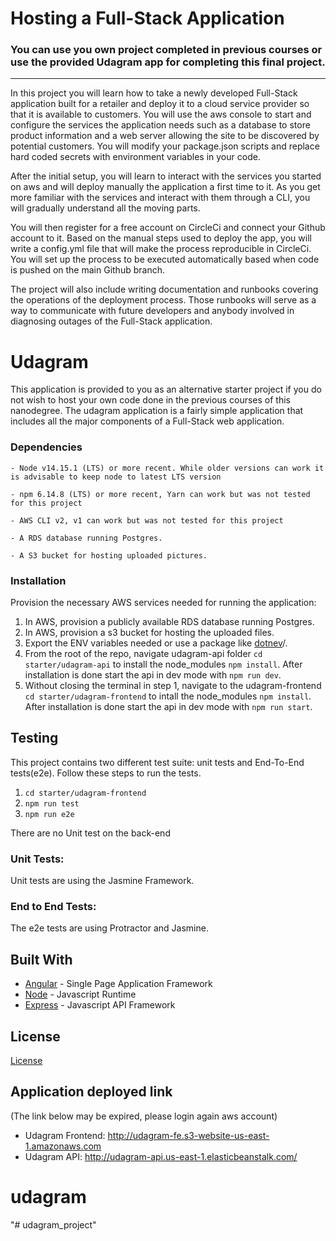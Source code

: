 # Hosting a Full-Stack Application

### **You can use you own project completed in previous courses or use the provided Udagram app for completing this final project.**   

---

In this project you will learn how to take a newly developed Full-Stack application built for a retailer and deploy it to a cloud service provider so that it is available to customers. You will use the aws console to start and configure the services the application needs such as a database to store product information and a web server allowing the site to be discovered by potential customers. You will modify your package.json scripts and replace hard coded secrets with environment variables in your code.

After the initial setup, you will learn to interact with the services you started on aws and will deploy manually the application a first time to it. As you get more familiar with the services and interact with them through a CLI, you will gradually understand all the moving parts.

You will then register for a free account on CircleCi and connect your Github account to it. Based on the manual steps used to deploy the app, you will write a config.yml file that will make the process reproducible in CircleCi. You will set up the process to be executed automatically based when code is pushed on the main Github branch.

The project will also include writing documentation and runbooks covering the operations of the deployment process. Those runbooks will serve as a way to communicate with future developers and anybody involved in diagnosing outages of the Full-Stack application.

# Udagram

This application is provided to you as an alternative starter project if you do not wish to host your own code done in the previous courses of this nanodegree. The udagram application is a fairly simple application that includes all the major components of a Full-Stack web application.



### Dependencies

```
- Node v14.15.1 (LTS) or more recent. While older versions can work it is advisable to keep node to latest LTS version

- npm 6.14.8 (LTS) or more recent, Yarn can work but was not tested for this project

- AWS CLI v2, v1 can work but was not tested for this project

- A RDS database running Postgres.

- A S3 bucket for hosting uploaded pictures.

```

### Installation

Provision the necessary AWS services needed for running the application:

1. In AWS, provision a publicly available RDS database running Postgres. <Place holder for link to classroom article>
1. In AWS, provision a s3 bucket for hosting the uploaded files. <Place holder for tlink to classroom article>
1. Export the ENV variables needed or use a package like [dotnev](https://www.npmjs.com/package/dotenv)/.
1. From the root of the repo, navigate udagram-api folder `cd starter/udagram-api` to install the node_modules `npm install`. After installation is done start the api in dev mode with `npm run dev`.
1. Without closing the terminal in step 1, navigate to the udagram-frontend `cd starter/udagram-frontend` to intall the node_modules `npm install`. After installation is done start the api in dev mode with `npm run start`.

## Testing

This project contains two different test suite: unit tests and End-To-End tests(e2e). Follow these steps to run the tests.

1. `cd starter/udagram-frontend`
1. `npm run test`
1. `npm run e2e`

There are no Unit test on the back-end

### Unit Tests:

Unit tests are using the Jasmine Framework.

### End to End Tests:

The e2e tests are using Protractor and Jasmine.

## Built With

- [Angular](https://angular.io/) - Single Page Application Framework
- [Node](https://nodejs.org) - Javascript Runtime
- [Express](https://expressjs.com/) - Javascript API Framework

## License

[License](LICENSE.txt)

## Application deployed link 
(The link below may be expired, please login again aws account)
- Udagram Frontend: http://udagram-fe.s3-website-us-east-1.amazonaws.com
- Udagram API: http://udagram-api.us-east-1.elasticbeanstalk.com/

# udagram
"# udagram_project" 
